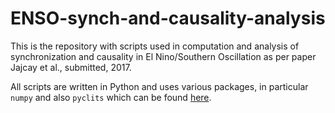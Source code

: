 # ENSO-synch-and-causality-analysis

This is the repository with scripts used in computation and analysis of synchronization and causality in 
El Nino/Southern Oscillation as per paper Jajcay et al., submitted, 2017.

All scripts are written in Python and uses various packages, in particular ``numpy`` and also ``pyclits`` which can be found [here](https://github.com/jajcayn/pyclits).
